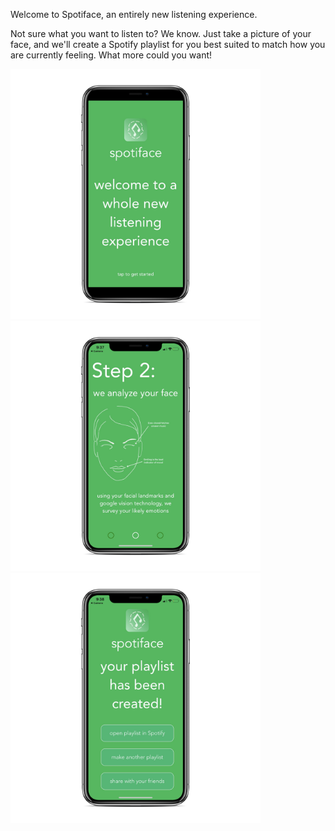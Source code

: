 Welcome to Spotiface, an entirely new listening experience.

Not sure what you want to listen to? We know. Just take a picture of your face, and we'll create a Spotify playlist for you best suited to match how you are currently feeling. What more could you want!

<p float="left">
  <img src="images/mockup1.png" width="400" />
  <img src="images/mockup2.png" width="400" /> 
  <img src="images/mockup3.png" width="400" />
</p>
